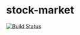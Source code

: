 stock-market
============

[![Build Status](https://travis-ci.org/MikeBBarreiro/stock-market.svg?branch=master)](https://travis-ci.org/MikeBBarreiro/stock-market)

